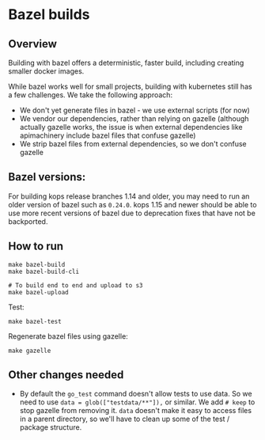 # Bazel builds

## Overview

Building with bazel offers a deterministic, faster build, including creating smaller docker images.

While bazel works well for small projects, building with kubernetes still has a few challenges.  We take the following approach:

* We don't yet generate files in bazel - we use external scripts (for now)
* We vendor our dependencies, rather than relying on gazelle (although actually gazelle works, the issue is when external dependencies like apimachinery include bazel files that confuse gazelle)
* We strip bazel files from external dependencies, so we don't confuse gazelle

## Bazel versions:
For building kops release branches 1.14 and older, you may need to run an older version of bazel such as `0.24.0`. kops 1.15 and newer should be able to use more recent versions of bazel due to deprecation fixes that have not be backported.

## How to run

```
make bazel-build
make bazel-build-cli

# To build end to end and upload to s3
make bazel-upload
```

Test:
```
make bazel-test
```

Regenerate bazel files using gazelle:
```
make gazelle
```

## Other changes needed

* By default the `go_test` command doesn't allow tests to use data.  So we need to use `data = glob(["testdata/**"]),` or similar. We add `# keep` to stop gazelle from removing it.  `data` doesn't make it easy to access files in a parent directory, so we'll have to clean up some of the test / package structure.
